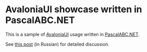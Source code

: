 AvaloniaUI showcase written in PascalABC.NET
============================================

This is a sample of [AvaloniaUI][avaloniaui] usage written in
[PascalABC.NET][pascalabc-net].

See [this post][post] (in Russian) for detailed discussion.

[avaloniaui]: https://github.com/AvaloniaUI/Avalonia
[pascalabc-net]: http://pascalabc.net/
[post]: https://fornever.me/ru/posts/2017-05-15-pascalabc-net-and-avaloniaui.html

